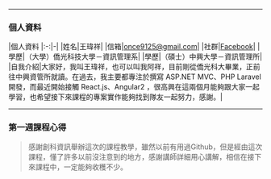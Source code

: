 ***
### 個人資料

|個人資料
|:-:|-|
|姓名|王瑋祥|
|信箱|once9125@gmail.com|
|社群|[Facebook](https://www.facebook.com/wei.wang.1690)|
|學歷|（大學）僑光科技大學－資訊管理系|
|學歷|（碩士）中興大學－資訊管理所|
|自我介紹|大家好，我叫王瑋祥，也可以叫我阿祥，目前剛從僑光科大畢業，正前往中興資管所就讀。在過去，我主要都專注於撰寫 ASP.NET MVC、PHP Laravel 開發，而最近開始接觸 React.js、Angular2 ，很高興在這兩個月能夠跟大家一起學習，也希望接下來課程的專案實作能夠找到隊友一起努力，感謝。|

***
### 第一週課程心得

>感謝創科資訊舉辦這次的課程教學，雖然以前有用過Github，但是經由這次課程，懂了許多以前沒注意到的地方，感謝講師詳細用心講解，相信在接下來課程中，一定能夠收穫不少。
